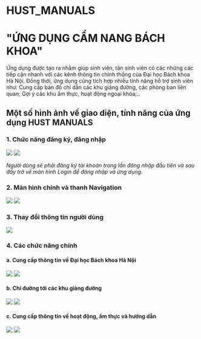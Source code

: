 # HUST_MANUALS
# "ỨNG DỤNG CẨM NANG BÁCH KHOA"
Ứng dụng được tạo ra nhằm giúp sinh viên, tân sinh viên có các những các tiếp cận nhanh với các kênh thông tin chính thống của Đại học Bách khoa Hà Nội. Đồng thời, ứng dụng cũng tích hợp nhiều tính năng hỗ trợ sinh viên như: Cung cấp bản đồ chỉ dẫn các khu giảng đường, các phòng ban liên quan; Gợi ý các khu ẩm thực, hoạt động ngoại khóa;..

## Một số hình ảnh về giao diện, tính năng của ứng dụng HUST MANUALS
### 1. Chức năng đăng ký, đăng nhập
<image src="./Image/login.jpg"> <image src="./Image/signin.jpg">

*Người dùng sẽ phải đăng ký tài khoản trong lần đăng nhập đầu tiên và sau đấy trở về màn hình Login để đăng nhập và ứng dụng.*

### 2. Màn hình chính và thanh Navigation
<image src="./Image/main.png"> <image src="./Image/navigation.png">

### 3. Thay đổi thông tin người dùng

<image src="./Image/changeInfomation.png">

### 4. Các chức năng chính

#### a. Cung cấp thông tin về Đại học Bách khoa Hà Nội
<image src="./Image/info1.png"> <image src="./Image/info2.png">

#### b. Chỉ đường tới các khu giảng đường
<image src="./Image/map.png"> <image src="./Image/direction.png">

#### c. Cung cấp thông tin về hoạt động, ẩm thực và hướng dẫn
<image src="./Image/manual1.png"> <image src="./Image/manual2.png">


